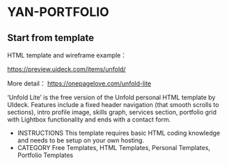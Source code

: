 # YAN-PORTFOLIO

## Start from template

HTML template and wireframe example：

https://preview.uideck.com/items/unfold/

More detail： https://onepagelove.com/unfold-lite

‘Unfold Lite’ is the free version of the Unfold personal HTML template by UIdeck. Features include a fixed header navigation (that smooth scrolls to sections), intro profile image, skills graph, services section, portfolio grid with Lightbox functionality and ends with a contact form.

- INSTRUCTIONS
This template requires basic HTML coding knowledge and needs to be setup on your own hosting.
- CATEGORY
Free Templates, HTML Templates, Personal Templates, Portfolio Templates
